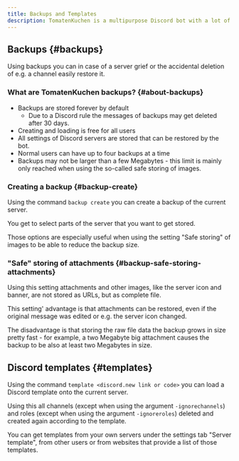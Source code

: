 ```yaml
---
title: Backups and Templates
description: TomatenKuchen is a multipurpose Discord bot with a lot of features for your server. Backups allow you to restore a griefed server fast. Using templates you can easily use from other users published server designs on an existing server.
---
```


## Backups {#backups}

Using backups you can in case of a server grief or the accidental deletion of e.g. a channel easily restore it.

### What are TomatenKuchen backups? {#about-backups}

- Backups are stored forever by default
	- Due to a Discord rule the messages of backups may get deleted after 30 days.
- Creating and loading is free for all users
- All settings of Discord servers are stored that can be restored by the bot.
- Normal users can have up to four backups at a time
- Backups may not be larger than a few Megabytes - this limit is mainly only reached when using the so-called safe storing of images.

### Creating a backup {#backup-create}

Using the command `backup create` you can create a backup of the current server.

You get to select parts of the server that you want to get stored.

Those options are especially useful when using the setting "Safe storing" of images to be able to reduce the backup size.

### "Safe" storing of attachments {#backup-safe-storing-attachments}

Using this setting attachments and other images, like the server icon and banner, are not stored as URLs, but as complete file.

This setting' advantage is that attachments can be restored, even if the original message was edited or e.g. the server icon changed.

The disadvantage is that storing the raw file data the backup grows in size pretty fast - for example, a two Megabyte big attachment causes the backup to be also at least two Megabytes in size.

## Discord templates {#templates}

Using the command `template <discord.new link or code>` you can load a Discord template onto the current server.

Using this all channels (except when using the argument `-ignorechannels`) and roles (except when using the argument `-ignoreroles`) deleted and created again according to the template.

You can get templates from your own servers under the settings tab "Server template", from other users or from websites that provide a list of those templates.
